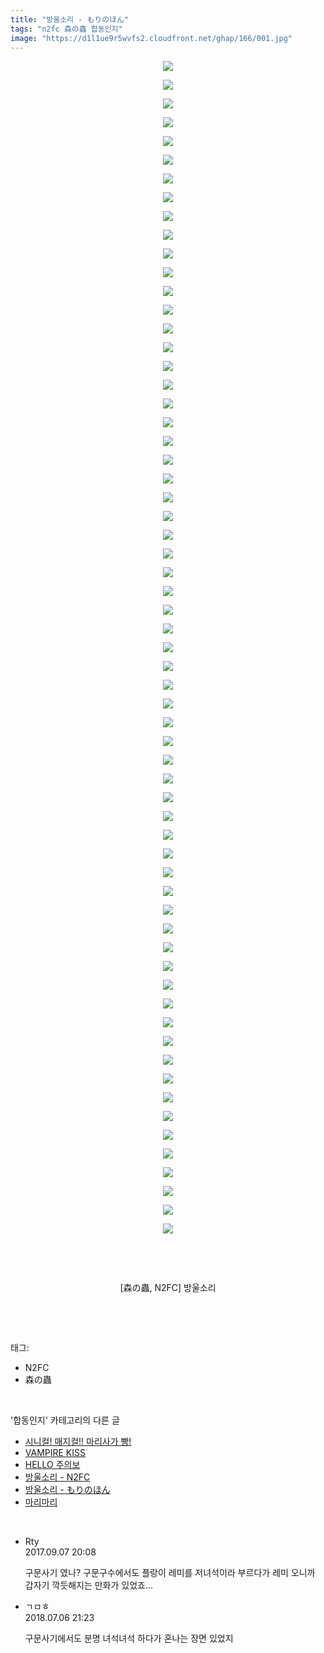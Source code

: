 ```yaml
---
title: "방울소리 - もりのほん"
tags: "n2fc 森の蟲 합동인지"
image: "https://d1l1ue9r5wvfs2.cloudfront.net/ghap/166/001.jpg"
---
```

<div class="article">
<p style="text-align: center; clear: none; float: none;"><img src="{{ site.imgserver9 }}/ghap/166/001.jpg"/></p>
<p style="text-align: center; clear: none; float: none;"><img src="{{ site.imgserver9 }}/ghap/166/002.jpg"/></p>
<p style="text-align: center; clear: none; float: none;"><img src="{{ site.imgserver9 }}/ghap/166/003.jpg"/></p>
<p style="text-align: center; clear: none; float: none;"><img src="{{ site.imgserver9 }}/ghap/166/004.jpg"/></p>
<p style="text-align: center; clear: none; float: none;"><img src="{{ site.imgserver9 }}/ghap/166/005.jpg"/></p>
<p style="text-align: center; clear: none; float: none;"><img src="{{ site.imgserver9 }}/ghap/166/006.jpg"/></p>
<p style="text-align: center; clear: none; float: none;"><img src="{{ site.imgserver9 }}/ghap/166/007.jpg"/></p>
<p style="text-align: center; clear: none; float: none;"><img src="{{ site.imgserver9 }}/ghap/166/008.jpg"/></p>
<p style="text-align: center; clear: none; float: none;"><img src="{{ site.imgserver9 }}/ghap/166/009.jpg"/></p>
<p style="text-align: center; clear: none; float: none;"><img src="{{ site.imgserver9 }}/ghap/166/010.jpg"/></p>
<p style="text-align: center; clear: none; float: none;"><img src="{{ site.imgserver9 }}/ghap/166/011.jpg"/></p>
<p style="text-align: center; clear: none; float: none;"><img src="{{ site.imgserver9 }}/ghap/166/012.jpg"/></p>
<p style="text-align: center; clear: none; float: none;"><img src="{{ site.imgserver9 }}/ghap/166/013.jpg"/></p>
<p style="text-align: center; clear: none; float: none;"><img src="{{ site.imgserver9 }}/ghap/166/014.jpg"/></p>
<p style="text-align: center; clear: none; float: none;"><img src="{{ site.imgserver9 }}/ghap/166/015.jpg"/></p>
<p style="text-align: center; clear: none; float: none;"><img src="{{ site.imgserver9 }}/ghap/166/016.jpg"/></p>
<p style="text-align: center; clear: none; float: none;"><img src="{{ site.imgserver9 }}/ghap/166/017.jpg"/></p>
<p style="text-align: center; clear: none; float: none;"><img src="{{ site.imgserver9 }}/ghap/166/018.jpg"/></p>
<p style="text-align: center; clear: none; float: none;"><img src="{{ site.imgserver9 }}/ghap/166/019.jpg"/></p>
<p style="text-align: center; clear: none; float: none;"><img src="{{ site.imgserver9 }}/ghap/166/020.jpg"/></p>
<p style="text-align: center; clear: none; float: none;"><img src="{{ site.imgserver9 }}/ghap/166/021.jpg"/></p>
<p style="text-align: center; clear: none; float: none;"><img src="{{ site.imgserver9 }}/ghap/166/022.jpg"/></p>
<p style="text-align: center; clear: none; float: none;"><img src="{{ site.imgserver9 }}/ghap/166/023.jpg"/></p>
<p style="text-align: center; clear: none; float: none;"><img src="{{ site.imgserver9 }}/ghap/166/024.jpg"/></p>
<p style="text-align: center; clear: none; float: none;"><img src="{{ site.imgserver9 }}/ghap/166/025.jpg"/></p>
<p style="text-align: center; clear: none; float: none;"><img src="{{ site.imgserver9 }}/ghap/166/026.jpg"/></p>
<p style="text-align: center; clear: none; float: none;"><img src="{{ site.imgserver9 }}/ghap/166/027.jpg"/></p>
<p style="text-align: center; clear: none; float: none;"><img src="{{ site.imgserver9 }}/ghap/166/028.jpg"/></p>
<p style="text-align: center; clear: none; float: none;"><img src="{{ site.imgserver9 }}/ghap/166/029.jpg"/></p>
<p style="text-align: center; clear: none; float: none;"><img src="{{ site.imgserver9 }}/ghap/166/030.jpg"/></p>
<p style="text-align: center; clear: none; float: none;"><img src="{{ site.imgserver9 }}/ghap/166/031.jpg"/></p>
<p style="text-align: center; clear: none; float: none;"><img src="{{ site.imgserver9 }}/ghap/166/032.jpg"/></p>
<p style="text-align: center; clear: none; float: none;"><img src="{{ site.imgserver9 }}/ghap/166/033.jpg"/></p>
<p style="text-align: center; clear: none; float: none;"><img src="{{ site.imgserver9 }}/ghap/166/034.jpg"/></p>
<p style="text-align: center; clear: none; float: none;"><img src="{{ site.imgserver9 }}/ghap/166/035.jpg"/></p>
<p style="text-align: center; clear: none; float: none;"><img src="{{ site.imgserver9 }}/ghap/166/036.jpg"/></p>
<p style="text-align: center; clear: none; float: none;"><img src="{{ site.imgserver9 }}/ghap/166/037.jpg"/></p>
<p style="text-align: center; clear: none; float: none;"><img src="{{ site.imgserver9 }}/ghap/166/038.jpg"/></p>
<p style="text-align: center; clear: none; float: none;"><img src="{{ site.imgserver9 }}/ghap/166/039.jpg"/></p>
<p style="text-align: center; clear: none; float: none;"><img src="{{ site.imgserver9 }}/ghap/166/040.jpg"/></p>
<p style="text-align: center; clear: none; float: none;"><img src="{{ site.imgserver9 }}/ghap/166/041.jpg"/></p>
<p style="text-align: center; clear: none; float: none;"><img src="{{ site.imgserver9 }}/ghap/166/042.jpg"/></p>
<p style="text-align: center; clear: none; float: none;"><img src="{{ site.imgserver9 }}/ghap/166/043.jpg"/></p>
<p style="text-align: center; clear: none; float: none;"><img src="{{ site.imgserver9 }}/ghap/166/044.jpg"/></p>
<p style="text-align: center; clear: none; float: none;"><img src="{{ site.imgserver9 }}/ghap/166/045.jpg"/></p>
<p style="text-align: center; clear: none; float: none;"><img src="{{ site.imgserver9 }}/ghap/166/046.jpg"/></p>
<p style="text-align: center; clear: none; float: none;"><img src="{{ site.imgserver9 }}/ghap/166/047.jpg"/></p>
<p style="text-align: center; clear: none; float: none;"><img src="{{ site.imgserver9 }}/ghap/166/048.jpg"/></p>
<p style="text-align: center; clear: none; float: none;"><img src="{{ site.imgserver9 }}/ghap/166/049.jpg"/></p>
<p style="text-align: center; clear: none; float: none;"><img src="{{ site.imgserver9 }}/ghap/166/050.jpg"/></p>
<p style="text-align: center; clear: none; float: none;"><img src="{{ site.imgserver9 }}/ghap/166/051.jpg"/></p>
<p style="text-align: center; clear: none; float: none;"><img src="{{ site.imgserver9 }}/ghap/166/052.jpg"/></p>
<p style="text-align: center; clear: none; float: none;"><img src="{{ site.imgserver9 }}/ghap/166/053.jpg"/></p>
<p style="text-align: center; clear: none; float: none;"><img src="{{ site.imgserver9 }}/ghap/166/054.jpg"/></p>
<p style="text-align: center; clear: none; float: none;"><img src="{{ site.imgserver9 }}/ghap/166/055.jpg"/></p>
<p style="text-align: center; clear: none; float: none;"><img src="{{ site.imgserver9 }}/ghap/166/056.jpg"/></p>
<p style="text-align: center; clear: none; float: none;"><img src="{{ site.imgserver9 }}/ghap/166/057.jpg"/></p>
<p style="text-align: center; clear: none; float: none;"><img src="{{ site.imgserver9 }}/ghap/166/058.jpg"/></p>
<p style="text-align: center; clear: none; float: none;"><img src="{{ site.imgserver9 }}/ghap/166/059.jpg"/></p>
<p style="text-align: center; clear: none; float: none;"><img src="{{ site.imgserver9 }}/ghap/166/060.jpg"/></p>
<p style="text-align: center; clear: none; float: none;"><img src="{{ site.imgserver9 }}/ghap/166/061.jpg"/></p>
<p style="text-align: center; clear: none; float: none;"><img src="{{ site.imgserver9 }}/ghap/166/062.jpg"/></p>
<p style="text-align: center; clear: none; float: none;"><img src="{{ site.imgserver9 }}/ghap/166/063.jpg"/></p>
<p style="text-align: center; clear: none; float: none;"><br/></p>
<p style="text-align: center; clear: none; float: none;"><br/></p>
<p style="text-align: center; clear: none; float: none;">[森の蟲, N2FC] 방울소리</p>
<p><br/></p>
</div><br/>
<div class="tagTrail">
<p>태그: </p>
<ul>
<li>N2FC</li>
<li>森の蟲</li>
</ul>
</div><br/>
<div class="another">
<p>'합동인지' 카테고리의 다른 글</p>
<ul>
<li><a href="/ghap_280">시니컬! 매지컬!! 마리사가 빵!</a></li>
<li><a href="/ghap_250">VAMPIRE KISS</a></li>
<li><a href="/ghap_170">HELLO 주의보</a></li>
<li><a href="/ghap_167">방울소리 - N2FC</a></li>
<li><a href="/ghap_166">방울소리 - もりのほん</a></li>
<li><a href="/ghap_35">마리마리</a></li>
</ul>
</div><br/>
<div class="cb_module cb_fluid">
<div class="cb_wrt cb_profile">
<div class="comment">
<ul>
<li class="cb_thumb_off" id="comment15078334">
<div class="cb_comment_area">
<div class="cb_info_area">
<div class="cb_section">
<span class="cb_nick_name">Rty</span>
</div>
<div class="cb_section">
<span class="cb_date">2017.09.07 20:08 </span>
</div>
</div>
<div class="cb_dsc_comment">
<p class="cb_dsc">
											구문사기 였나? 구문구수에서도 플랑이 레미를 저녀석이라 부르다가 레미 오니까 갑자기 깍듯해지는 만화가 있었죠...
										</p>
</div>
</div></li>
<li class="cb_thumb_off" id="comment15281673">
<div class="cb_comment_area">
<div class="cb_info_area">
<div class="cb_section">
<span class="cb_nick_name">ㄱㅁㅎ</span>
</div>
<div class="cb_section">
<span class="cb_date">2018.07.06 21:23 </span>
</div>
</div>
<div class="cb_dsc_comment">
<p class="cb_dsc">
											구문사기에서도 분명 녀석녀석 하다가 혼나는 장면 있었지
										</p>
</div>
</div></li>
</ul>
</div>
</div><!-- commentList close -->
</div><br/>
